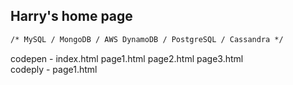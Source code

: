 ## Harry's home page


```markdown
/* MySQL / MongoDB / AWS DynamoDB / PostgreSQL / Cassandra */
```
codepen - index.html  page1.html  page2.html  page3.html
<br>
codeply - page1.html
